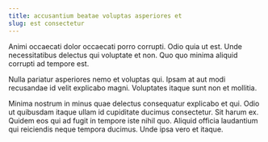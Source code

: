 ```yaml
---
title: accusantium beatae voluptas asperiores et
slug: est consectetur
---
```


Animi occaecati dolor occaecati porro corrupti. Odio quia ut est. Unde necessitatibus delectus qui voluptate et non. Quo quo minima aliquid corrupti ad tempore est.

Nulla pariatur asperiores nemo et voluptas qui. Ipsam at aut modi recusandae id velit explicabo magni. Voluptates itaque sunt non et mollitia.

Minima nostrum in minus quae delectus consequatur explicabo et qui. Odio ut quibusdam itaque ullam id cupiditate ducimus consectetur. Sit harum ex. Quidem eos qui ad fugit in tempore iste nihil quo. Aliquid officia laudantium qui reiciendis neque tempora ducimus. Unde ipsa vero et itaque.
